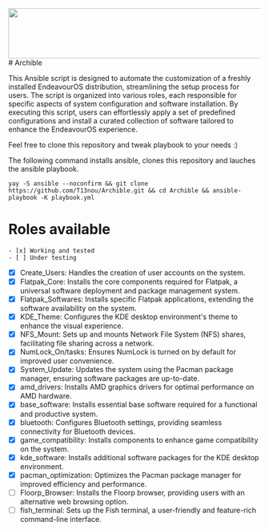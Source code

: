 <img src="[https://github.com/T13nou/Open-Source-Odyssey/blob/main/pictures/build.png](https://github.com/T13nou/Archible/blob/main/images/t13nou_Arch_Linux_Terraforming_Ansible_with_text_Archible_930879c2-0545-4c05-9996-286f5f4f803d.png)" width="1000" height="100">
# Archible

This Ansible script is designed to automate the customization of a freshly installed EndeavourOS distribution, streamlining the setup process for users. The script is organized into various roles, each responsible for specific aspects of system configuration and software installation. By executing this script, users can effortlessly apply a set of predefined configurations and install a curated collection of software tailored to enhance the EndeavourOS experience.

Feel free to clone this repository and tweak playbook to your needs :)

The following command installs ansible, clones this repository and lauches the ansible playbook.

```
yay -S ansible --noconfirm && git clone https://github.com/T13nou/Archible.git && cd Archible && ansible-playbook -K playbook.yml
```

# Roles available

```
- [x] Working and tested
- [ ] Under testing
```


- [x] Create_Users: Handles the creation of user accounts on the system.
- [x] Flatpak_Core: Installs the core components required for Flatpak, a universal software deployment and package management system.
- [x] Flatpak_Softwares: Installs specific Flatpak applications, extending the software availability on the system.
- [x] KDE_Theme: Configures the KDE desktop environment's theme to enhance the visual experience.
- [x] NFS_Mount: Sets up and mounts Network File System (NFS) shares, facilitating file sharing across a network.
- [x] NumLock_On/tasks: Ensures NumLock is turned on by default for improved user convenience.
- [x] System_Update: Updates the system using the Pacman package manager, ensuring software packages are up-to-date.
- [x] amd_drivers: Installs AMD graphics drivers for optimal performance on AMD hardware.
- [x] base_software: Installs essential base software required for a functional and productive system.
- [x] bluetooth: Configures Bluetooth settings, providing seamless connectivity for Bluetooth devices.
- [x] game_compatibility: Installs components to enhance game compatibility on the system.
- [x] kde_software: Installs additional software packages for the KDE desktop environment.
- [x] pacman_optimization: Optimizes the Pacman package manager for improved efficiency and performance.
- [ ] Floorp_Browser: Installs the Floorp browser, providing users with an alternative web browsing option.
- [ ] fish_terminal: Sets up the Fish terminal, a user-friendly and feature-rich command-line interface.
